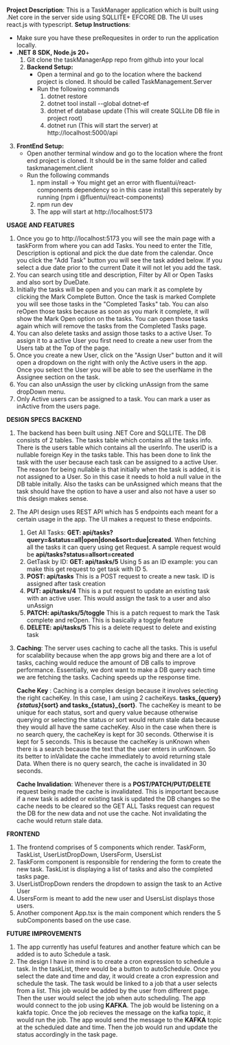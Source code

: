 **Project Description**: This is a TaskManager application which is built using .Net core in the server side using SQLLITE+ EFCORE DB. The UI uses react.js with typescript. 
**Setup Instructions**: 
- Make sure you have these preRequesites in order to run the application locally.
- **.NET 8 SDK, Node.js 20**+
  1. Git clone the taskManagerApp repo from github into your local
  2. **Backend Setup:**
     - Open a terminal and go to the location where the backend project is cloned. It should be called TaskManagement.Server
     - Run the following commands
       1. dotnet restore
       2. dotnet tool install --global dotnet-ef
       3. dotnet ef database update (This will create SQLLite DB file in project root)
       4. dotnet run (This will start the server) at http://localhost:5000/api
 3. **FrontEnd Setup:**
    - Open another terminal window and go to the location where the front end project is cloned. It should be in the same folder and called taskmanagement.client
    - Run the following commands
      1. npm install -> You might get an error with fluentui/react-components dependency so in this case install this  seperately by running (npm i @fluentui/react-components)
      2. npm run dev
      3. The app will start at http://localhost:5173
  
**USAGE AND FEATURES**
   1. Once you go to http://localhost:5173 you will see the main page with a taskForm from where you can add Tasks. You need to enter the Title, Description is optional and pick
      the due date from the calendar. Once you click the "Add Task" button you will see the task added below. If you select a due date prior to the current Date it will not let you
      add the task.
   2. You can search using title and description, Filter by All or Open Tasks and also sort by DueDate.
   3. Initially the tasks will be open and you can mark it as complete by clicking the Mark Complete Button. Once the task is marked Complete you will see those tasks in the
      "Completed Tasks" tab. You can also reOpen those tasks because as soon as you mark it complete, it will show the Mark Open option on the tasks. You can open those tasks again
      which will remove the tasks from the Completed Tasks page.
   4. You can also delete tasks and assign those tasks to a active User. To assign it to a active User you first need to create a new user from the Users tab at the Top of the page.
   5. Once you create a new User, click on the "Assign User" button and it will open a dropdown on the right with  only the Active users in the app. Once you select the User
      you will be able to see the userName in the Assignee section on the task.
   6. You can also unAssign the user by clicking unAssign from the same dropDown menu.
   7. Only Active users can be assigned to a task. You can mark a user as inActive from the users page.

**DESIGN SPECS**
   **BACKEND**
   1. The backend has been built using .NET Core and SQLLITE. The DB consists of 2 tables. The tasks table which contains all the tasks info. There is the users table which
      contains all the userInfo. The userID is a nullable foreign Key in the tasks table. This has been done to link the task with the user because each task can be assigned to a
      active User. The reason for being nullable is that initially when the task is added, it is not assigned to a User. So in this case it needs to hold a null value in the DB
      table initally. Also the tasks can be unAssigned which means that the task should have the option to have a user and also not have a user so this design makes sense.
   2. The API design uses REST API which has 5 endpoints each meant for a certain usage in the app. The UI makes a request to these endpoints. 
       1. Get All Tasks: **GET: api/tasks?query=&status=all|open|done&sort=due|created**. When fetching all the tasks it can query using get Request. A sample request would be
          **api/tasks?status=allsort=created**
       2. GetTask by ID: **GET: api/tasks/5** Using 5 as an ID example: you can make this get  request to get task with ID 5.
       3.  **POST: api/tasks**  This is a POST request to create a new task. ID is assigned after task creation
       4.   **PUT: api/tasks/4** This is a put request to update an existing task with an active user. This would assign the task to a user and also unAssign
       5.  **PATCH: api/tasks/5/toggle** This is a patch request to mark the Task complete and reOpen. This is basically a toggle feature
       6.  **DELETE: api/tasks/5** This is a delete request to delete and existing task
        
  3. **Caching**: The server uses caching to cache all the tasks. This is useful for scalability because when the app grows big and there are a lot of tasks, caching would reduce
     the amount of DB calls to improve performance. Essentially, we dont want to make a DB query each time we are fetching the tasks. Caching speeds up the response time.

     **Cache Key** : Caching is a complex design because it involves selecting the right cacheKey. In this case, I am using 2 cacheKeys.
    **tasks_{query}_{status}_{sort} and tasks_{status}_{sort}**. The cacheKey is meant to be unique for each status, sort and query value because otherwise querying or selecting
     the status or sort would return stale data because they would all have the same cacheKey. Also in the case when there is no search query, the cacheKey is kept for 30 seconds.
     Otherwise it is kept for 5 seconds. This is because the cacheKey is unKnown when there is a search because the text that the user enters in unKnown. So its better to inValidate
     the cache immediately to avoid returning stale Data. When there is no query search, the cache is invalidated in 30 seconds.
     
     **Cache Invalidation**: Whenever there is a **POST/PATCH/PUT/DELETE** request being made the cache is invalidated. This is important because if a new task is added or existing task is updated
     the DB changes so the cache needs to be cleared so the GET ALL Tasks request can request the DB for the new data and not use the cache. Not invalidating
     the cache would return stale data.

     
   **FRONTEND**
   1. The frontend comprises of 5 components which render. TaskForm, TaskList, UserListDropDown, UsersForm, UsersList
   2. TaskForm component is responsible for rendering the form to create the new task. TaskList is displaying a list of tasks and also the completed tasks page.
   3. UserListDropDown renders the dropdown to assign the task to an Active User
   4. UsersForm is meant to add the new user and UsersList displays those users.
   5. Another component App.tsx is the main component which renders the 5 subComponents based on the use case.

   **FUTURE IMPROVEMENTS**
   1. The app currently has  useful features and another feature which can be added is to auto Schedule a task. 
   2. The design I have in mind is to create a cron expression to schedule a task. In the taskList, there would be a button to autoSchedule. Once you select the date and time
      and day, it would create a cron expression and schedule the task. The task would be linked to a job that a user selects from a list. This job would be added by the user from
      different page. Then the user would select the job when auto scheduling. The  app would connect to the job using **KAFKA**. The job would be listening on a kakfa topic.
      Once the job recieves the message on the kafka topic, it would run the job. The app would send the message to the **KAFKA**  topic at the scheduled date and time. Then the job
      would run and update the status accordingly in the task page. 
          
